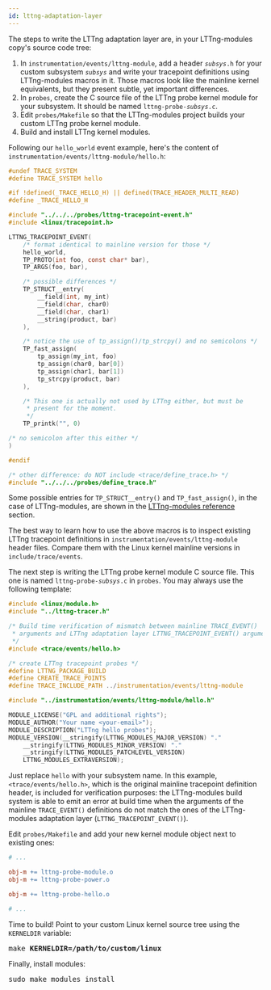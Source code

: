 ```yaml
---
id: lttng-adaptation-layer
---
```


The steps to write the LTTng adaptation layer are, in your
LTTng-modules copy's source code tree:

  1. In `instrumentation/events/lttng-module`,
     add a header <code><em>subsys</em>.h</code> for your custom
     subsystem <code><em>subsys</em></code> and write your
     tracepoint definitions using LTTng-modules macros in it.
     Those macros look like the mainline kernel equivalents,
     but they present subtle, yet important differences.
  2. In `probes`, create the C source file of the LTTng probe kernel
     module for your subsystem. It should be named
     <code>lttng-probe-<em>subsys</em>.c</code>.
  3. Edit `probes/Makefile` so that the LTTng-modules project
     builds your custom LTTng probe kernel module.
  4. Build and install LTTng kernel modules.

Following our `hello_world` event example, here's the content of
`instrumentation/events/lttng-module/hello.h`:

~~~ c
#undef TRACE_SYSTEM
#define TRACE_SYSTEM hello

#if !defined(_TRACE_HELLO_H) || defined(TRACE_HEADER_MULTI_READ)
#define _TRACE_HELLO_H

#include "../../../probes/lttng-tracepoint-event.h"
#include <linux/tracepoint.h>

LTTNG_TRACEPOINT_EVENT(
    /* format identical to mainline version for those */
    hello_world,
    TP_PROTO(int foo, const char* bar),
    TP_ARGS(foo, bar),

    /* possible differences */
    TP_STRUCT__entry(
        __field(int, my_int)
        __field(char, char0)
        __field(char, char1)
        __string(product, bar)
    ),

    /* notice the use of tp_assign()/tp_strcpy() and no semicolons */
    TP_fast_assign(
        tp_assign(my_int, foo)
        tp_assign(char0, bar[0])
        tp_assign(char1, bar[1])
        tp_strcpy(product, bar)
    ),

    /* This one is actually not used by LTTng either, but must be
     * present for the moment.
     */
    TP_printk("", 0)

/* no semicolon after this either */
)

#endif

/* other difference: do NOT include <trace/define_trace.h> */
#include "../../../probes/define_trace.h"
~~~

Some possible entries for `TP_STRUCT__entry()` and `TP_fast_assign()`,
in the case of LTTng-modules, are shown in the
[LTTng-modules reference](#doc-lttng-modules-ref) section.

The best way to learn how to use the above macros is to inspect
existing LTTng tracepoint definitions in `instrumentation/events/lttng-module`
header files. Compare them with the Linux kernel mainline versions
in `include/trace/events`.

The next step is writing the LTTng probe kernel module C source file.
This one is named <code>lttng-probe-<em>subsys</em>.c</code>
in `probes`. You may always use the following template:

~~~ c
#include <linux/module.h>
#include "../lttng-tracer.h"

/* Build time verification of mismatch between mainline TRACE_EVENT()
 * arguments and LTTng adaptation layer LTTNG_TRACEPOINT_EVENT() arguments.
 */
#include <trace/events/hello.h>

/* create LTTng tracepoint probes */
#define LTTNG_PACKAGE_BUILD
#define CREATE_TRACE_POINTS
#define TRACE_INCLUDE_PATH ../instrumentation/events/lttng-module

#include "../instrumentation/events/lttng-module/hello.h"

MODULE_LICENSE("GPL and additional rights");
MODULE_AUTHOR("Your name <your-email>");
MODULE_DESCRIPTION("LTTng hello probes");
MODULE_VERSION(__stringify(LTTNG_MODULES_MAJOR_VERSION) "."
    __stringify(LTTNG_MODULES_MINOR_VERSION) "."
    __stringify(LTTNG_MODULES_PATCHLEVEL_VERSION)
    LTTNG_MODULES_EXTRAVERSION);
~~~

Just replace `hello` with your subsystem name. In this example,
`<trace/events/hello.h>`, which is the original mainline tracepoint
definition header, is included for verification purposes: the
LTTng-modules build system is able to emit an error at build time when
the arguments of the mainline `TRACE_EVENT()` definitions do not match
the ones of the LTTng-modules adaptation layer
(`LTTNG_TRACEPOINT_EVENT()`).

Edit `probes/Makefile` and add your new kernel module object
next to existing ones:

~~~ makefile
# ...

obj-m += lttng-probe-module.o
obj-m += lttng-probe-power.o

obj-m += lttng-probe-hello.o

# ...
~~~

Time to build! Point to your custom Linux kernel source tree using
the `KERNELDIR` variable:

<pre class="term">
make <strong>KERNELDIR=/path/to/custom/linux</strong>
</pre>

Finally, install modules:

<pre class="term">
sudo make modules_install
</pre>

